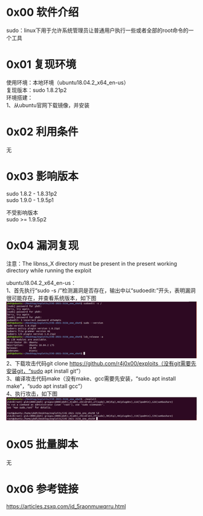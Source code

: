 # 0x00 软件介绍
sudo：linux下用于允许系统管理员让普通用户执行一些或者全部的root命令的一个工具

# 0x01 复现环境
使用环境：本地环境（ubuntu18.04.2_x64_en-us）  
复现版本：sudo 1.8.21p2  
环境搭建：  
1、从ubuntu官网下载镜像，并安装

# 0x02 利用条件
无

# 0x03 影响版本
sudo 1.8.2 - 1.8.31p2  
sudo 1.9.0 - 1.9.5p1

不受影响版本  
sudo >= 1.9.5p2

# 0x04 漏洞复现
注意：The libnss_X directory must be present in the present working directory while running the exploit

ubuntu18.04.2_x64_en-us：  
1、首先执行“sudo -s /”检测漏洞是否存在，输出中以“sudoedit:”开头，表明漏洞很可能存在，并查看系统版本，如下图  
![image](./a0.png)  
2、下载攻击代码git clone https://github.com/r4j0x00/exploits（没有git需要先安装git，“sudo apt install git”）  
3、编译攻击代码make（没有make、gcc需要先安装，“sudo apt install make”，“sudo apt install gcc”）  
4、执行攻击，如下图  
![image](./a1.png)

# 0x05 批量脚本
无

# 0x06 参考链接
https://articles.zsxq.com/id_5raonmuwqrru.html

